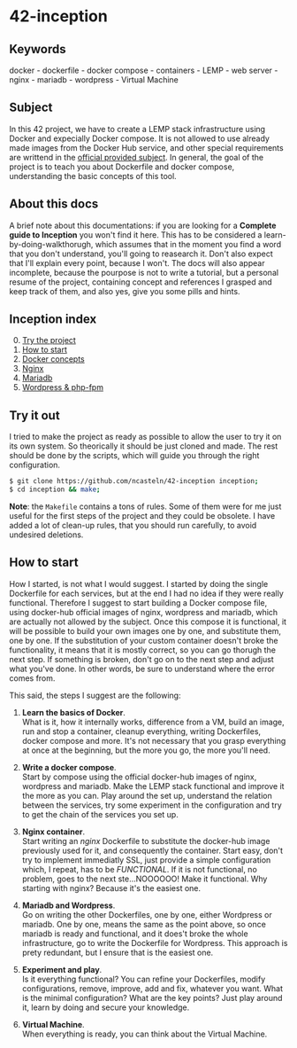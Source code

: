 # 42-inception
## Keywords
docker - dockerfile - docker compose - containers - LEMP - web server - nginx - mariadb - wordpress - Virtual Machine

## Subject
In this 42 project, we have to create a LEMP stack infrastructure using Docker and expecially Docker compose. It is not allowed to use already made images from the Docker Hub service, and other special requirements are writtend in the [official provided subject](./en.subject.pdf). In general, the goal of the project is to teach you about Dockerfile and docker compose, understanding the basic concepts of this tool.

## About this docs
A brief note about this documentations: if you are looking for a **Complete guide to Inception** you won't find it here. This has to be considered a learn-by-doing-walkthorugh, which assumes that in the moment you find a word that you don't understand, you'll going to reasearch it. Don't also expect that I'll explain every point, because I won't. The docs will also appear incomplete, because the pourpose is not to write a tutorial, but a personal resume of the project, containing concept and references I grasped and keep track of them, and also yes, give you some pills and hints.

## Inception index
0) [Try the project](#try-it-out)
1) [How to start](#how-to-start)
2) [Docker concepts](./srcs/docker.md)
3) [Nginx](./srcs/requirements/nginx/nginx.md)
4) [Mariadb](./srcs/requirements/mariadb/mariadb.md)
5) [Wordpress & php-fpm](./srcs/requirements/wordpress/wordpress.md)

## Try it out
I tried to make the project as ready as possible to allow the user to try it on its own system. So theorically it should be just cloned and made. The rest should be done by the scripts, which will guide you through the right configuration.
```bash
$ git clone https://github.com/ncasteln/42-inception inception;
$ cd inception && make;
```
**Note**: the `Makefile` contains a tons of rules. Some of them were for me just useful for the first steps of the project and they could be obsolete. I have added a lot of clean-up rules, that you should run carefully, to avoid undesired deletions.

## How to start
How I started, is not what I would suggest. I started by doing the single Dockerfile for each services, but at the end I had no idea if they were really functional. Therefore I suggest to start building a Docker compose file, using docker-hub official images of nginx, wordpress and mariadb, which are actually not allowed by the subject. Once this compose it is functional, it will be possible to build your own images one by one, and substitute them, one by one. If the substitution of your custom container doesn't broke the functionality, it means that it is mostly correct, so you can go thorugh the next step. If something is broken, don't go on to the next step and adjust what you've done. In other words, be sure to understand where the error comes from.  

This said, the steps I suggest are the following:
1) **Learn the basics of Docker**.  
What is it, how it internally works, difference from a VM, build an image, run and stop a container, cleanup everything, writing Dockerfiles, docker compose and more. It's not necessary that you grasp everything at once at the beginning, but the more you go, the more you'll need.

2) **Write a docker compose**.  
Start by compose using the official docker-hub images of nginx, wordpress and mariadb. Make the LEMP stack functional and improve it the more as you can. Play around the set up, understand the relation between the services, try some experiment in the configuration and try to get the chain of the services you set up.

3) **Nginx container**.  
Start writing an _nginx_ Dockerfile to substitute the docker-hub image previously used for it, and consequently the container. Start easy, don't try to implement immediatly SSL, just provide a simple configuration which, I repeat, has to be *FUNCTIONAL*. If it is not functional, no problem, goes to the next ste...NOOOOOO! Make it functional. Why starting with nginx? Because it's the easiest one.

4) **Mariadb and Wordpress**.  
Go on writing the other Dockerfiles, one by one, either Wordpress or mariadb. One by one, means the same as the point above, so once mariadb is ready and functional, and it does't broke the whole infrastructure, go to write the Dockerfile for Wordpress. This approach is prety redundant, but I ensure that is the easiest one.

5) **Experiment and play**.  
Is it everything functional? You can refine your Dockerfiles, modify configurations, remove, improve, add and fix, whatever you want. What is the minimal configuration? What are the key points? Just play around it, learn by doing and secure your knowledge.

6) **Virtual Machine**.  
When everything is ready, you can think about the Virtual Machine.
